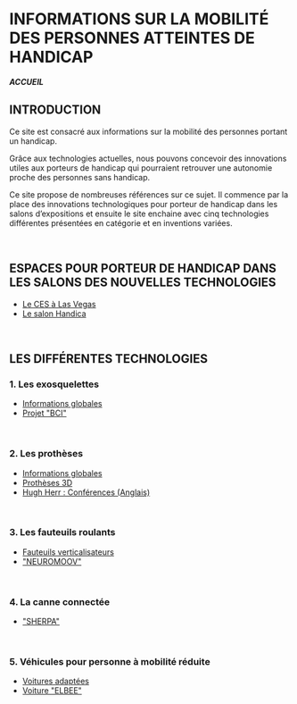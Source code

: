 # INFORMATIONS SUR LA MOBILITÉ DES PERSONNES ATTEINTES DE HANDICAP
**_ACCUEIL_**
## INTRODUCTION  

Ce site est consacré aux informations sur la mobilité des personnes portant un handicap.

Grâce aux technologies actuelles, nous pouvons concevoir des innovations utiles aux porteurs de handicap qui pourraient retrouver une autonomie proche des personnes sans handicap.

Ce site propose de nombreuses références sur ce sujet. 
Il commence par la place des innovations technologiques pour porteur de handicap dans les salons d’expositions et ensuite le site enchaine avec cinq technologies différentes présentées en catégorie et en inventions variées.   

<br/>

## ESPACES POUR PORTEUR DE HANDICAP DANS LES SALONS DES NOUVELLES TECHNOLOGIES 
* [Le CES à Las Vegas](ces.md)
* [Le salon Handica](handica.md) 

<br/>

## LES DIFFÉRENTES TECHNOLOGIES

### 1. Les exosquelettes 
- [Informations globales](exoprésent.md)
- [Projet "BCI"](BCI.md)

<br/>

### 2. Les prothèses
- [Informations globales](Prothèseinfo.md)
- [Prothèses 3D](Prothèse3D.md)
- [Hugh Herr : Conférences (Anglais)](Hughvidéo.md)

<br/>

### 3. Les fauteuils roulants
- [Fauteuils verticalisateurs](FauteuilVertical.md)
- ["NEUROMOOV"](Neuromoov.md)


<br/>

### 4. La canne connectée
- ["SHERPA"](Canneconnectée.md)

<br/>

### 5. Véhicules pour personne à mobilité réduite
- [Voitures adaptées](Voitureadaptée.md)
- [Voiture "ELBEE"](Elbee.md)
